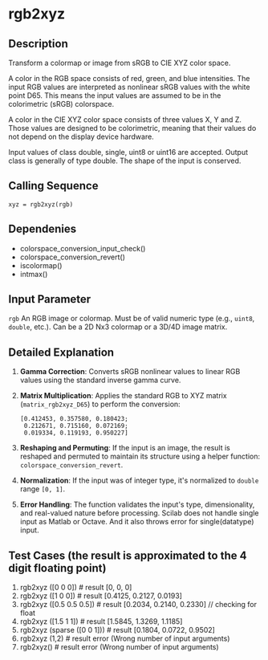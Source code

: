 # rgb2xyz 

## Description

Transform a colormap or image from sRGB to CIE XYZ color space.

A color in the RGB space consists of red, green, and blue intensities. The input RGB values are interpreted as nonlinear sRGB values with the white point D65. This means the input values are assumed to be in the colorimetric (sRGB) colorspace.

A color in the CIE XYZ color space consists of three values X, Y and Z. Those values are designed to be colorimetric, meaning that their values do not depend on the display device hardware.

Input values of class double, single, uint8 or uint16 are accepted. Output class is generally of type double. The shape of the input is conserved.

## Calling Sequence

```
xyz = rgb2xyz(rgb)
```
## Dependenies
* colorspace_conversion_input_check()
* colorspace_conversion_revert()
* iscolormap()
* intmax()

## Input Parameter

`rgb`    An RGB image or colormap. Must be of valid numeric type (e.g., `uint8`, 
             `double`, etc.). Can be a 2D Nx3 colormap or a 3D/4D image matrix. 


## Detailed Explanation

1. **Gamma Correction**: Converts sRGB nonlinear values to linear RGB values using the standard inverse gamma curve.

2. **Matrix Multiplication**: Applies the standard RGB to XYZ matrix (`matrix_rgb2xyz_D65`) to perform the conversion:
   ```
   [0.412453, 0.357580, 0.180423;
    0.212671, 0.715160, 0.072169;
    0.019334, 0.119193, 0.950227]
   ```

3. **Reshaping and Permuting**: If the input is an image, the result is reshaped and permuted to maintain its structure using a helper function: `colorspace_conversion_revert`.

4. **Normalization**: If the input was of integer type, it's normalized to `double` range `[0, 1]`.

5. **Error Handling**: The function validates the input's type, dimensionality, and real-valued nature before processing. Scilab does not handle single input as Matlab or Octave. And it also throws error for single(datatype) input.


## Test Cases  (the result is approximated to the 4 digit floating point)
1. rgb2xyz ([0 0 0])    # result [0, 0, 0]   
2. rgb2xyz ([1 0 0])    # result [0.4125, 0.2127, 0.0193]
3. rgb2xyz ([0.5 0.5 0.5]) # result [0.2034, 0.2140, 0.2330]   // checking for float
4. rgb2xyz ([1.5 1 1])    # result [1.5845, 1.3269, 1.1185]
5. rgb2xyz (sparse ([0 0 1]))  # result [0.1804, 0.0722, 0.9502]
6. rgb2xyz (1,2)  # result error (Wrong number of input arguments)
7. rgb2xyz()   # result error (Wrong number of input arguments)
